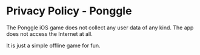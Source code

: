 # Privacy Policy - Ponggle

The Ponggle iOS game does not collect any user data of any kind.  The app does not access the Internet at all.

It is just a simple offline game for fun.
